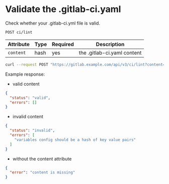 # Validate the .gitlab-ci.yaml

Check whether your .gitlab-ci.yml file is valid.

```
POST ci/lint
```

| Attribute  | Type    | Required | Description |
| ---------- | ------- | -------- | -------- |
| `content`  | hash    | yes      | the .gitlab-ci.yaml content|

```bash
curl --request POST "https://gitlab.example.com/api/v3/ci/lint?content=YAML+Content"
```

Example response:

* valid content

```json
{
  "status": "valid",
  "errors": []
}
```

* invalid content

```json
{
  "status": "invalid",
  "errors": [
    "variables config should be a hash of key value pairs"
  ]
}
```

* without the content attribute

```json
{
  "error": "content is missing"
}
```
